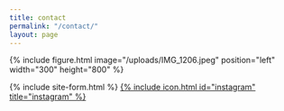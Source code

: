 ```yaml
---
title: contact
permalink: "/contact/"
layout: page
---
```






{% include figure.html image="/uploads/IMG_1206.jpeg" position="left" width="300" height="800" %}

{% include site-form.html %}
[{% include icon.html id="instagram" title="instagram" %}](https://www.instagram.com/commesicommesari/)
